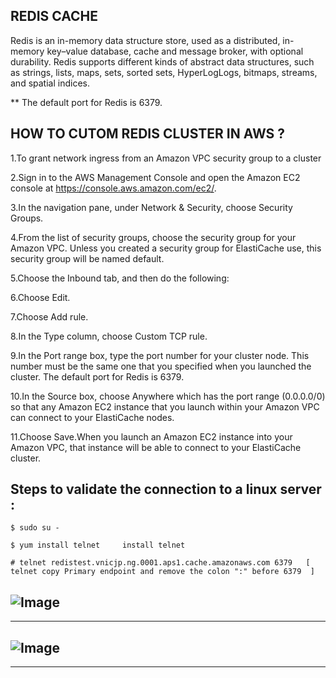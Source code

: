 ## REDIS CACHE

Redis is an in-memory data structure store, used as a distributed, in-memory key–value database, cache and message broker, with optional durability.  Redis supports different kinds of abstract data structures, such as strings, lists, maps, sets, sorted sets, HyperLogLogs, bitmaps, streams, and spatial indices.

** The default port for Redis is 6379. 

## HOW TO CUTOM REDIS CLUSTER IN AWS ? 

1.To grant network ingress from an Amazon VPC security group to a cluster

2.Sign in to the AWS Management Console and open the Amazon EC2 console at https://console.aws.amazon.com/ec2/.

3.In the navigation pane, under Network & Security, choose Security Groups.

4.From the list of security groups, choose the security group for your Amazon VPC. Unless you created a security group for ElastiCache use, this security group will be named default.

5.Choose the Inbound tab, and then do the following:

6.Choose Edit.

7.Choose Add rule.

8.In the Type column, choose Custom TCP rule.

9.In the Port range box, type the port number for your cluster node. This number must be the same one that you specified when you launched the cluster. The default port for Redis is 6379.

10.In the Source box, choose Anywhere which has the port range (0.0.0.0/0) so that any Amazon EC2 instance that you launch within your Amazon VPC can connect to your     ElastiCache nodes.

11.Choose Save.When you launch an Amazon EC2 instance into your Amazon VPC, that instance will be able to connect to your ElastiCache cluster.



## Steps to validate the connection to a linux server :

    $ sudo su -

    $ yum install telnet     install telnet

    # telnet redistest.vnicjp.ng.0001.aps1.cache.amazonaws.com 6379   [ telnet copy Primary endpoint and remove the colon ":" before 6379  ]
  
![Image](https://user-images.githubusercontent.com/119755263/205637743-ad3381f8-3db4-4275-9884-6462dc326884.png)
------------------------------------------------------------------------------------------------------------------------
--------------------------------------------------------------------------------------------------------------------------
![Image](https://user-images.githubusercontent.com/119755263/205641477-2b0835eb-3452-4c0f-a1e4-a6b74e0444fd.png)
------------------------------------------------------------------------------------------------------------------------
--------------------------------------------------------------------------------------------------------------------------
